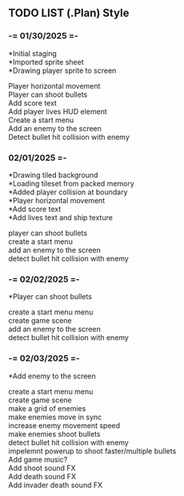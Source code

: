 ## TODO LIST (.Plan) Style 

### -= 01/30/2025 =-

*Initial staging  
*Imported sprite sheet  
*Drawing player sprite to screen  

Player horizontal movement  
Player can shoot bullets  
Add score text  
Add player lives HUD element  
Create a start menu  
Add an enemy to the screen  
Detect bullet hit collision with enemy  

### 02/01/2025 =-

*Drawing tiled background  
*Loading tileset from packed memory  
*Added player collision at boundary  
*Player horizontal movement  
*Add score text  
*Add lives text and ship texture  

player can shoot bullets  
create a start menu  
add an enemy to the screen  
detect bullet hit collision with enemy  


### -= 02/02/2025 =-

*Player can shoot bullets  

create a start menu menu  
create game scene  
add an enemy to the screen  
detect bullet hit collision with enemy  


### -= 02/03/2025 =-

*Add enemy to the screen  


create a start menu menu  
create game scene  
make a grid of enemies  
make enemies move in sync  
increase enemy movement speed  
make enemies shoot bullets  
detect bullet hit collision with enemy  
impelemnt powerup to shoot faster/multiple bullets  
Add game music?  
Add shoot sound FX  
Add death sound FX  
Add invader death sound FX  


